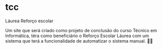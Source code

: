 ﻿# tcc
Láurea Reforço escolar

Um site que será criado como projeto de conclusão do curso Técnico em Informática, 
téra como beneficiário o Reforço Escolar Láurea com um sistema que terá a funcionalidade de automatizar o sistema manual.
